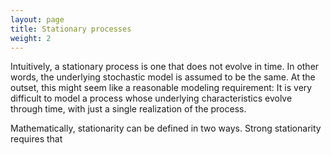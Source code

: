 ```yaml
---
layout: page
title: Stationary processes
weight: 2
---
```

Intuitively, a stationary process is one that does not evolve in time. In
other words, the underlying stochastic model is assumed to be the same. At the
outset, this might seem like a reasonable modeling requirement: It is very 
difficult to model a process whose underlying characteristics evolve through
time, with just a single realization of the process.

Mathematically, stationarity can be defined in two ways. Strong stationarity
requires that 
